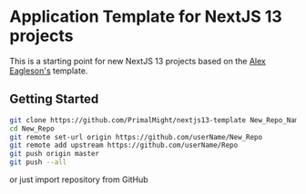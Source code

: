 # Application Template for NextJS 13 projects

This is a starting point for new NextJS 13 projects based on the [Alex Eagleson's](https://github.com/alexeagleson) template.

## Getting Started

```bash
git clone https://github.com/PrimalMight/nextjs13-template New_Repo_Name
cd New_Repo
git remote set-url origin https://github.com/userName/New_Repo
git remote add upstream https://github.com/userName/Repo
git push origin master
git push --all
```

or just import repository from GitHub
